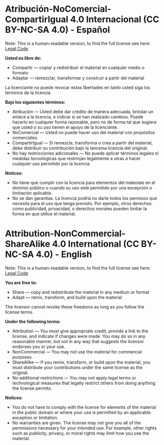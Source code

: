 # Atribución-NoComercial-CompartirIgual 4.0 Internacional (CC BY-NC-SA 4.0) - Español

Note: This is a human-readable version, to find the full license see here: [Legal Code](LICENSE-FULL.txt)

**Usted es libre de:**

* Compartir — copiar y redistribuir el material en cualquier medio o formato
* Adaptar — remezclar, transformar y construir a partir del material

La licenciante no puede revocar estas libertades en tanto usted siga los términos de la licencia

**Bajo los siguientes términos:**

* Atribución — Usted debe dar crédito de manera adecuada, brindar un enlace a la licencia, e indicar si se han realizado cambios. Puede hacerlo en cualquier forma razonable, pero no de forma tal que sugiera que usted o su uso tienen el apoyo de la licenciante.
* NoComercial — Usted no puede hacer uso del material con propósitos comerciales.
* CompartirIgual — Si remezcla, transforma o crea a partir del material, debe distribuir su contribución bajo la lamisma licencia del original.
* No hay restricciones adicionales — No puede aplicar términos legales ni medidas tecnológicas que restrinjan legalmente a otras a hacer cualquier uso permitido por la licencia.

**Notices:**

* No tiene que cumplir con la licencia para elementos del materiale en el dominio público o cuando su uso esté permitido por una excepción o limitación aplicable.
* No se dan garantías. La licencia podría no darle todos los permisos que necesita para el uso que tenga previsto. Por ejemplo, otros derechos como publicidad, privacidad, o derechos morales pueden limitar la forma en que utilice el material.

# Attribution-NonCommercial-ShareAlike 4.0 International (CC BY-NC-SA 4.0) - English

Note: This is a human-readable version, to find the full license see here: [Legal Code](LICENSE-FULL.txt)

**You are free to:**

* Share — copy and redistribute the material in any medium or format
* Adapt — remix, transform, and build upon the material

The licensor cannot revoke these freedoms as long as you follow the license terms.

**Under the following terms:**

* Attribution — You must give appropriate credit, provide a link to the license, and indicate if changes were made. You may do so in any reasonable manner, but not in any way that suggests the licensor endorses you or your use.
* NonCommercial — You may not use the material for commercial purposes.
* ShareAlike — If you remix, transform, or build upon the material, you must distribute your contributions under the same license as the original.
* No additional restrictions — You may not apply legal terms or technological measures that legally restrict others from doing anything the license permits.

**Notices:**

* You do not have to comply with the license for elements of the material in the public domain or where your use is permitted by an applicable exception or limitation.
* No warranties are given. The license may not give you all of the permissions necessary for your intended use. For example, other rights such as publicity, privacy, or moral rights may limit how you use the material.

